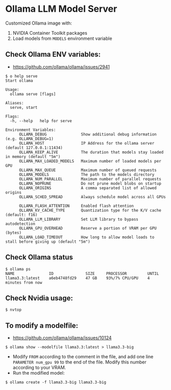 # Ollama LLM Model Server

Customized Ollama image with:

1. NVIDIA Container Toolkit packages
2. Load models from `MODELS` environment variable

## Check Ollama ENV variables:

- https://github.com/ollama/ollama/issues/2941

```
$ o help serve
Start ollama

Usage:
  ollama serve [flags]

Aliases:
  serve, start

Flags:
  -h, --help   help for serve

Environment Variables:
      OLLAMA_DEBUG               Show additional debug information (e.g. OLLAMA_DEBUG=1)
      OLLAMA_HOST                IP Address for the ollama server (default 127.0.0.1:11434)
      OLLAMA_KEEP_ALIVE          The duration that models stay loaded in memory (default "5m")
      OLLAMA_MAX_LOADED_MODELS   Maximum number of loaded models per GPU
      OLLAMA_MAX_QUEUE           Maximum number of queued requests
      OLLAMA_MODELS              The path to the models directory
      OLLAMA_NUM_PARALLEL        Maximum number of parallel requests
      OLLAMA_NOPRUNE             Do not prune model blobs on startup
      OLLAMA_ORIGINS             A comma separated list of allowed origins
      OLLAMA_SCHED_SPREAD        Always schedule model across all GPUs

      OLLAMA_FLASH_ATTENTION     Enabled flash attention
      OLLAMA_KV_CACHE_TYPE       Quantization type for the K/V cache (default: f16)
      OLLAMA_LLM_LIBRARY         Set LLM library to bypass autodetection
      OLLAMA_GPU_OVERHEAD        Reserve a portion of VRAM per GPU (bytes)
      OLLAMA_LOAD_TIMEOUT        How long to allow model loads to stall before giving up (default "5m")
```

## Check Ollama status

```
$ ollama ps
NAME               ID              SIZE     PROCESSOR         UNTIL
llama3.3:latest    a6eb4748fd29    47 GB    93%/7% CPU/GPU    4 minutes from now
```

## Check Nvidia usage:

```
$ nvtop
```

## To modify a modelfile:

- https://github.com/ollama/ollama/issues/10124

```
$ ollama show --modelfile llama3.3:latest > llama3.3-big
```

- Modify `FROM` according to the comment in the file, and add one line `PARAMETER num_gpu 99` to the end of the file. Modify this number according to your VRAM.
- Run the modified model:

```
$ ollama create -f llama3.3-big llama3.3-big
```
